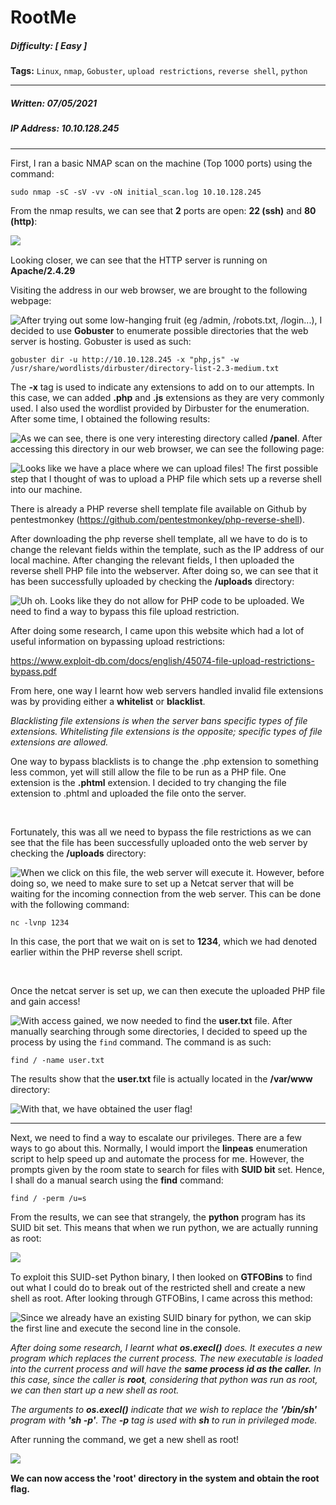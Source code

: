 # RootMe

##### Difficulty: [ Easy ]

**Tags:** `Linux`,  `nmap`,  `Gobuster`,  `upload restrictions`,  `reverse shell`,  `python`

---

##### Written: 07/05/2021

##### IP Address: 10.10.128.245

---

First, I ran a basic NMAP scan on the machine (Top 1000 ports) using the command:

```
sudo nmap -sC -sV -vv -oN initial_scan.log 10.10.128.245 
```

From the nmap results, we can see that **2** ports are open: **22 (ssh)** and **80 (http)**:

<img style="float: left;" src="screenshots/screenshot1.png">

<Br>

Looking closer, we can see that the HTTP server is running on **Apache/2.4.29**

Visiting the address in our web browser, we are brought to the following webpage:

<img style="float: left;" src="screenshots/screenshot2.png">

After trying out some low-hanging fruit (eg /admin, /robots.txt, /login...), I decided to use **Gobuster** to enumerate possible directories that the web server is hosting. Gobuster is used as such:

```
gobuster dir -u http://10.10.128.245 -x "php,js" -w /usr/share/wordlists/dirbuster/directory-list-2.3-medium.txt 
```

The **-x** tag is used to indicate any extensions to add on to our attempts. In this case, we can added **.php** and **.js** extensions as they are very commonly used. I also used the wordlist provided by Dirbuster for the enumeration. After some time, I obtained the following results:

<img style="float: left;" src="screenshots/screenshot3.png">

As we can see, there is one very interesting directory called **/panel**. After accessing this directory in our web browser, we can see the following page:

<img style="float: left;" src="screenshots/screenshot4.png">

Looks like we have a place where we can upload files! The first possible step that I thought of was to upload a PHP file which sets up a reverse shell into our machine. 

There is already a PHP reverse shell template file available on Github by pentestmonkey (https://github.com/pentestmonkey/php-reverse-shell). 

After downloading the php reverse shell template, all we have to do is to change the relevant fields within the template, such as the IP address of our local machine. After changing the relevant fields, I then uploaded the reverse shell PHP file into the webserver. After doing so, we can see that it has been successfully uploaded by checking the **/uploads** directory:

<img style="float: left;" src="screenshots/screenshot5.png">

Uh oh. Looks like they do not allow for PHP code to be uploaded. We need to find a way to bypass this file upload restriction.

After doing some research, I came upon this website which had a lot of useful information on bypassing upload restrictions:

https://www.exploit-db.com/docs/english/45074-file-upload-restrictions-bypass.pdf

From here, one way I learnt how web servers handled invalid file extensions was by providing either a **whitelist** or **blacklist**.

*Blacklisting file extensions is when the server bans specific types of file extensions. Whitelisting file extensions is the opposite; specific types of file extensions are allowed.*

One way to bypass blacklists is to change the .php extension to something less common, yet will still allow the file to be run as a PHP file. One extension is the **.phtml** extension. I decided to try changing the file extension to .phtml and uploaded the file onto the server.

<br>

Fortunately, this was all we need to bypass the file restrictions as we can see that the file has been successfully uploaded onto the web server by checking the **/uploads** directory:

<img style="float: left;" src="screenshots/screenshot6.png">

 When we click on this file, the web server will execute it. However, before doing so, we need to make sure to set up a Netcat server that will be waiting for the incoming connection from the web server. This can be done with the following command:

```
nc -lvnp 1234
```

In this case, the port that we wait on is set to **1234**, which we had denoted earlier within the PHP reverse shell script.

<br>

Once the netcat server is set up, we can then execute the uploaded PHP file and gain access!

<img style="float: left;" src="screenshots/screenshot7.png">

With access gained, we now needed to find the **user.txt** file. After manually searching through some directories, I decided to speed up the process by using the ```find``` command. The command is as such:

```
find / -name user.txt
```

The results show that the **user.txt** file is actually located in the **/var/www** directory:

<img style="float: left;" src="screenshots/screenshot8.png">

With that, we have obtained the user flag!

---

Next, we need to find a way to escalate our privileges. There are a few ways to go about this. Normally, I would import the **linpeas** enumeration script to help speed up and automate the process for me. However, the prompts given by the room state to search for files with **SUID bit** set. Hence, I shall do a manual search using the **find** command:

```
find / -perm /u=s
```

From the results, we can see that strangely, the **python** program has its SUID bit set. This means that when we run python, we are actually running as root:

<img style="float: left;" src="screenshots/screenshot9.png">

<br>

To exploit this SUID-set Python binary, I then looked on **GTFOBins** to find out what I could do to break out of the restricted shell and create a new shell as root. After looking through GTFOBins, I came across this method:

<img style="float: left;" src="screenshots/screenshot10.png">

Since we already have an existing SUID binary for python, we can skip the first line and execute the second line in the console.

*After doing some research, I learnt what **os.execl()** does. It executes a new program which replaces the current process. The new executable is loaded into the current process and will have the **same process id as the caller.** In this case, since the caller is **root**, considering that python was run as root, we can then start up a new shell as root.* 

*The arguments to **os.execl()** indicate that we wish to replace the **'/bin/sh'** program with **'sh -p'**. The **-p** tag is used with **sh** to run in privileged mode.*

After running the command, we get a new shell as root!

<img style="float: left;" src="screenshots/screenshot11.png">

<br>

**We can now access the 'root' directory in the system and obtain the root flag.**

